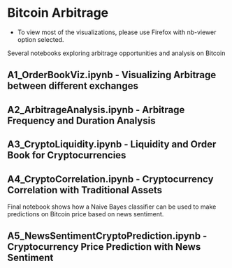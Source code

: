 # Bitcoin Arbitrage
- To view most of the visualizations, please use Firefox with nb-viewer option selected.

Several notebooks exploring arbitrage opportunities and analysis on Bitcoin

## A1_OrderBookViz.ipynb - Visualizing Arbitrage between different exchanges
## A2_ArbitrageAnalysis.ipynb - Arbitrage Frequency and Duration Analysis
## A3_CryptoLiquidity.ipynb - Liquidity and Order Book for Cryptocurrencies
## A4_CryptoCorrelation.ipynb - Cryptocurrency Correlation with Traditional Assets

Final notebook shows how a Naive Bayes classifier can be used to make predictions on Bitcoin price based on news sentiment.
## A5_NewsSentimentCryptoPrediction.ipynb - Cryptocurrency Price Prediction with News Sentiment
